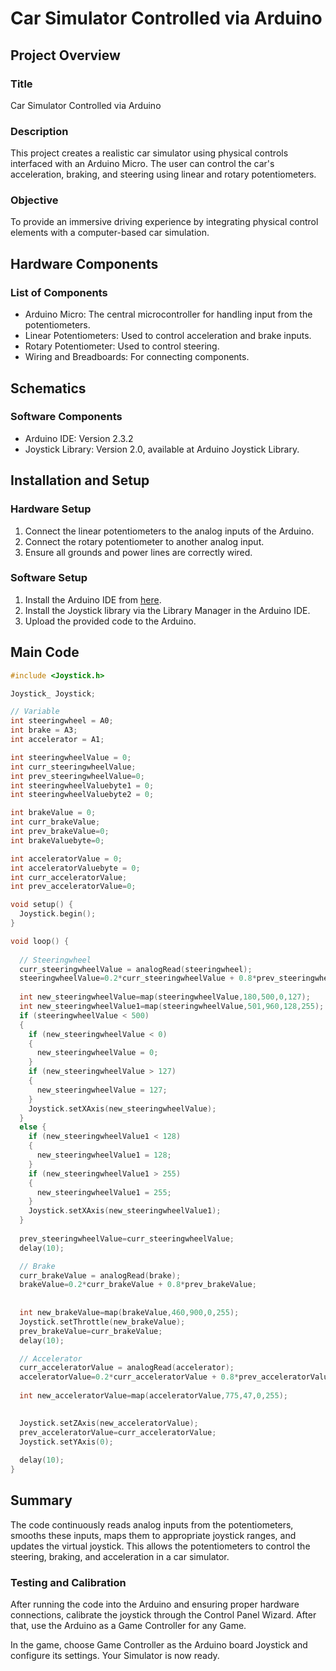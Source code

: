 # Car Simulator Controlled via Arduino

## Project Overview

### Title
Car Simulator Controlled via Arduino

### Description
This project creates a realistic car simulator using physical controls interfaced with an Arduino Micro. The user can control the car's acceleration, braking, and steering using linear and rotary potentiometers.

### Objective
To provide an immersive driving experience by integrating physical control elements with a computer-based car simulation.

## Hardware Components

### List of Components
- Arduino Micro: The central microcontroller for handling input from the potentiometers.
- Linear Potentiometers: Used to control acceleration and brake inputs.
- Rotary Potentiometer: Used to control steering.
- Wiring and Breadboards: For connecting components.

## Schematics

### Software Components
- Arduino IDE: Version 2.3.2
- Joystick Library: Version 2.0, available at Arduino Joystick Library.

## Installation and Setup

### Hardware Setup
1. Connect the linear potentiometers to the analog inputs of the Arduino.
2. Connect the rotary potentiometer to another analog input.
3. Ensure all grounds and power lines are correctly wired.

### Software Setup
1. Install the Arduino IDE from [here](https://www.arduino.cc/en/software).
2. Install the Joystick library via the Library Manager in the Arduino IDE.
3. Upload the provided code to the Arduino.

## Main Code

```cpp
#include <Joystick.h>

Joystick_ Joystick;

// Variable
int steeringwheel = A0;
int brake = A3; 
int accelerator = A1;

int steeringwheelValue = 0;
int curr_steeringwheelValue;
int prev_steeringwheelValue=0;
int steeringwheelValuebyte1 = 0;
int steeringwheelValuebyte2 = 0;

int brakeValue = 0;
int curr_brakeValue;
int prev_brakeValue=0;
int brakeValuebyte=0;

int acceleratorValue = 0;
int acceleratorValuebyte = 0;
int curr_acceleratorValue;
int prev_acceleratorValue=0;

void setup() {
  Joystick.begin();
}

void loop() {
  
  // Steeringwheel
  curr_steeringwheelValue = analogRead(steeringwheel);
  steeringwheelValue=0.2*curr_steeringwheelValue + 0.8*prev_steeringwheelValue;
  
  int new_steeringwheelValue=map(steeringwheelValue,180,500,0,127);
  int new_steeringwheelValue1=map(steeringwheelValue,501,960,128,255);
  if (steeringwheelValue < 500)
  {
    if (new_steeringwheelValue < 0)
    {
      new_steeringwheelValue = 0;
    }
    if (new_steeringwheelValue > 127)
    {
      new_steeringwheelValue = 127;
    }
    Joystick.setXAxis(new_steeringwheelValue);
  }
  else {
    if (new_steeringwheelValue1 < 128)
    {
      new_steeringwheelValue1 = 128;
    }
    if (new_steeringwheelValue1 > 255)
    {
      new_steeringwheelValue1 = 255;
    }
    Joystick.setXAxis(new_steeringwheelValue1);
  }
  
  prev_steeringwheelValue=curr_steeringwheelValue;
  delay(10); 

  // Brake
  curr_brakeValue = analogRead(brake);
  brakeValue=0.2*curr_brakeValue + 0.8*prev_brakeValue;
  
 
  int new_brakeValue=map(brakeValue,460,900,0,255);
  Joystick.setThrottle(new_brakeValue);
  prev_brakeValue=curr_brakeValue;
  delay(10); 

  // Accelerator
  curr_acceleratorValue = analogRead(accelerator);
  acceleratorValue=0.2*curr_acceleratorValue + 0.8*prev_acceleratorValue;
  
  int new_acceleratorValue=map(acceleratorValue,775,47,0,255);

   
  Joystick.setZAxis(new_acceleratorValue);
  prev_acceleratorValue=curr_acceleratorValue;
  Joystick.setYAxis(0);
  
  delay(10); 
}
```
## Summary

The code continuously reads analog inputs from the potentiometers, smooths these inputs, maps them to appropriate joystick ranges, and updates the virtual joystick. This allows the potentiometers to control the steering, braking, and acceleration in a car simulator.

### Testing and Calibration

After running the code into the Arduino and ensuring proper hardware connections, calibrate the joystick through the Control Panel Wizard. After that, use the Arduino as a Game Controller for any Game.

In the game, choose Game Controller as the Arduino board Joystick and configure its settings. Your Simulator is now ready.

